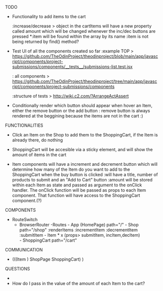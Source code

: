 TODO
- Functionality to add items to the cart
    <!-- :if item already in cart, early return  -->
    <!-- :show it in the cart button -->
    <!-- :prepare ShoppingCart to show the items added -->
    <!-- :only show inc/dec buttons if the item is already in the cart array -->
    :increase/decrease > object in the cartItems will have a new property called amount which will be changed whenever the inc/dec buttons are pressed
    *:item will be found within the array by its name
      :item is not being returned by find() method?

- Test UI of all the components created so far
  :example TOP > https://github.com/TheOdinProject/theodinproject/blob/main/app/javascript/components/project-submissions/components/__tests__/submissions-list.test.jsx
  
  : all components > https://github.com/TheOdinProject/theodinproject/tree/main/app/javascript/components/project-submissions/components

  :structure of tests > http://wiki.c2.com/?ArrangeActAssert
- Conditionally render which button should appear when hover an Item, either the remove button or the add button
    : remove button is always rendered at the beggining because the items are not in the cart :)

FUNCTIONALITIES
<!-- - A HomePage where you can click the "Shop" button to get into the Shop -->

- Click an Item on the Shop to add them to the ShoppingCart, if the Item is already there, do nothing

<!-- - Both HomePage and Shop will be accessible from the Header component (use nav)  -->

- ShoppingCart will be accesible via a sticky element, and will show the amount of items in the cart

- Item components will have a increment and decrement button which will determine how many of the Item do you want to add to the ShoppingCart when the buy button is clicked
    :will have a title, number of products to submit and an "Add to Cart" button
    :amount will be stored within each Item as state and passed as argument to the onClick handler. The onClick function will be passed as props to each Item component. That function will have access to the ShoppingCart component.(?)


COMPONENTS
- RouteSwitch
    - BrowserRouter
        -Routes
            - App (HomePage) path="/"
            - Shop            path="/shop"
                :renderItems
                :incrementItem
                :decrementItem
                :submitItem
                - Item * x (props> submitItem, incItem,decItem)    
            - ShoppingCart    path="/cart"
                

COMMUNICATION

- (((Item ) ShopPage ShoppingCart) ) 

QUESTIONS
<!-- - How do I pass each item to the cart? -->
<!-- :function will be declared in Shop -->
- 
- How do I pass in the value of the amount of each Item to the cart?
